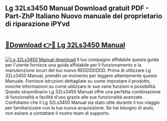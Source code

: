 ## Lg 32Ls3450 Manual Download gratuit PDF - Part-ZhP Italiano Nuovo manuale del proprietario di riparazione iPYvd

# <h2><a href="http://df9ubw7.blite.top/?on=Lg+32Ls3450+Manual">🔗Download 👉🔴 Lg 32Ls3450 Manual</a></h2>

[![Lg 32Ls3450 Manual download](https://i.imgur.com/lujVjoI.png)](http://df9ubw7.blite.top/?on=Lg+32Ls3450+Manual)
Il tuo compagno affidabile questa guida per l'utente fornisce una guida affidabile per il funzionamento e la manutenzione sicuri del tuo nuovo REDDDDDDD. Prima di utilizzare Lg 32Ls3450 Manual, prenditi un momento per leggere attentamente questo Manuale. Fornisce istruzioni dettagliate su come impostare il prodotto, nonché informazioni su come utilizzare le sue varie funzioni e possibilità. Questo straordinario Lg 32Ls3450 Manual offre una perfetta combinazione di funzionalità e facilità d'uso grazie alle sue funzionalità avanzate. Confidiamo che il Lg 32Ls3450 Manual sia stato utile durante il tuo viaggio per familiarizzare con la tua nuova acquisizione. Se hai bisogno di aiuto, non esitare a contattare il nostro team di supporto.

